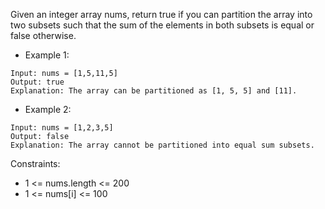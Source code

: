 Given an integer array nums, return true if you can partition the array into two subsets such that the sum of the
elements in both subsets is equal or false otherwise.

-    Example 1:
    
    Input: nums = [1,5,11,5]
    Output: true
    Explanation: The array can be partitioned as [1, 5, 5] and [11].

-    Example 2:

    Input: nums = [1,2,3,5]
    Output: false
    Explanation: The array cannot be partitioned into equal sum subsets.

Constraints:

- 1 <= nums.length <= 200
- 1 <= nums[i] <= 100
